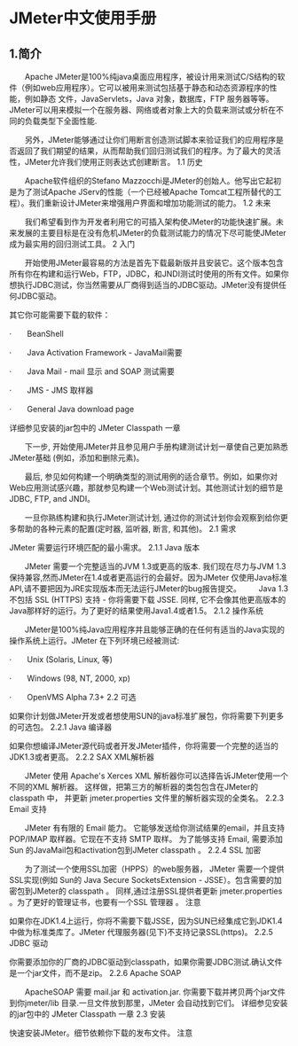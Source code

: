  # JMeter中文使用手册
## 1.简介

　　Apache JMeter是100%纯java桌面应用程序，被设计用来测试C/S结构的软件（例如web应用程序）。它可以被用来测试包括基于静态和动态资源程序的性能，例如静态 文件，JavaServlets，Java 对象，数据库，FTP 服务器等等。JMeter可以用来模拟一个在服务器、网络或者对象上大的负载来测试或分析在不同的负载类型下全面性能.

　　另外，JMeter能够通过让你们用断言创造测试脚本来验证我们的应用程序是否返回了我们期望的结果，从而帮助我们回归测试我们的程序。为了最大的灵活性，JMeter允许我们使用正则表达式创建断言。
1.1 历史

　　Apache软件组织的Stefano Mazzocchi是JMeter的创始人。他写出它起初是为了测试Apache JServ的性能（一个已经被Apache Tomcat工程所替代的工程）。我们重新设计JMeter来增强用户界面和增加功能测试的能力。
1.2 未来

　　我们希望看到作为开发者利用它的可插入架构使JMeter的功能快速扩展。未来发展的主要目标是在没有危机JMeter的负载测试能力的情况下尽可能使JMeter成为最实用的回归测试工具。
2 入门

　　开始使用JMeter最容易的方法是首先下载最新版并且安装它。这个版本包含所有你在构建和运行Web，FTP，JDBC，和JNDI测试时使用的所有文件。如果你想执行JDBC测试，你当然需要从厂商得到适当的JDBC驱动。JMeter没有提供任何JDBC驱动。

其它你可能需要下载的软件：

·　　BeanShell

·　　Java Activation Framework - JavaMail需要

·　　Java Mail - mail 显示 and SOAP 测试需要

·　　JMS - JMS 取样器

·　　General Java download page

详细参见安装的jar包中的 JMeter Classpath 一章

　　下一步, 开始使用JMeter并且参见用户手册构建测试计划一章使自己更加熟悉JMeter基础 (例如，添加和删除元素)。

　　最后, 参见如何构建一个明确类型的测试用例的适合章节。例如，如果你对Web应用测试感兴趣，那就参见构建一个Web测试计划。其他测试计划的细节是JDBC, FTP, and JNDI。

　　一旦你熟练构建和执行JMeter测试计划, 通过你的测试计划你会观察到给你更多帮助的各种元素的配置(定时器, 监听器, 断言, 和其他)。
2.1 需求

JMeter 需要运行环境匹配的最小需求。
2.1.1 Java 版本

　　JMeter 需要一个完整适当的JVM 1.3或更高的版本. 我们现在尽力与JVM 1.3保持兼容,然而JMeter在1.4或者更高运行的会最好。因为JMeter 仅使用Java标准API,请不要把因为JRE实现版本而无法运行JMeter的bug报告提交。 　　Java 1.3 不包括 SSL (HTTPS) 支持 - 你将需要下载 JSSE. 同样, 它不会像其他更高版本的Java那样好的运行。为了更好的结果使用Java1.4或者1.5。
2.1.2 操作系统

　　JMeter是100%纯Java应用程序并且能够正确的在任何有适当的Java实现的操作系统上运行。JMeter 在下列环境已经被测试:

·　　Unix (Solaris, Linux, 等)

·　　Windows (98, NT, 2000, xp)

·　　OpenVMS Alpha 7.3+
2.2 可选

如果你计划做JMeter开发或者想使用SUN的java标准扩展包，你将需要下列更多的可选包。
2.2.1 Java 编译器

如果你想编译JMeter源代码或者开发JMeter插件，你将需要一个完整的适当的JDK1.3或者更高。
2.2.2 SAX XML解析器

　　JMeter 使用 Apache's Xerces XML 解析器你可以选择告诉JMeter使用一个不同的XML 解析器。 这样做，把第三方的解析器的类包包含在JMeter的classpath 中， 并更新 jmeter.properties 文件里的解析器实现的全类名。
2.2.3 Email 支持

　　JMeter 有有限的 Email 能力。 它能够发送给你测试结果的email，并且支持POP/IMAP 取样器。它现在不支持 SMTP 取样。 为了能够支持 Email, 需要添加Sun 的JavaMail包和activation包到JMeter classpath 。
2.2.4 SSL 加密

　　为了测试一个使用SSL加密（HPPS）的web服务器， JMeter 需要一个提供SSL实现(例如 Sun的 Java Secure SocketsExtension - JSSE）。包含需要的加密包到JMeter的 classpath 。 同样,通过注册SSL提供者更新 jmeter.properties 。为了更好的管理证书，也要有一个SSL 管理器 。
注意

如果你在JDK1.4上运行，你将不需要下载JSSE，因为SUN已经集成它到JDK1.4中做为标准类库了。JMeter 代理服务器(见下)不支持记录SSL(https)。
2.2.5 JDBC 驱动

你需要添加你的厂商的JDBC驱动到classpath，如果你需要JDBC测试.确认文件是一个jar文件，而不是zip。
2.2.6 Apache SOAP

　　ApacheSOAP 需要 mail.jar 和 activation.jar. 你需要下载并拷贝两个jar文件到你jmeter/lib 目录.一旦文件放到那里，JMeter 会自动找到它们。 详细参见安装的jar包中的 JMeter Classpath 一章
2.3 安装

快速安装JMeter。细节依赖你下载的发布文件。
注意
